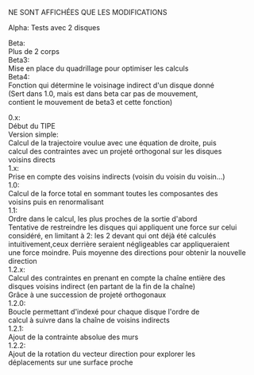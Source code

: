 NE SONT AFFICHÉES QUE LES MODIFICATIONS

Alpha:
	Tests avec 2 disques
  
Beta:  
	Plus de 2 corps  
	Beta3:  
		Mise en place du quadrillage pour optimiser les calculs  
	Beta4:  
		Fonction qui détermine le voisinage indirect d'un disque donné  
		(Sert dans 1.0, mais est dans beta car pas de mouvement,  
		contient le mouvement de beta3 et cette fonction)  
		
0.x:  
	Début du TIPE  
	Version simple:  
		Calcul de la trajectoire voulue avec une équation de droite, puis   			
    		calcul des contraintes avec un projeté orthogonal sur les disques   			
    		voisins directs  
1.x:  
	Prise en compte des voisins indirects (voisin du voisin du voisin...)  
	1.0:  
		Calcul de la force total en sommant toutes les composantes des  
		voisins puis en renormalisant  
	1.1:  
		Ordre dans le calcul, les plus proches de la sortie d'abord  
		Tentative de restreindre les disques qui appliquent une force sur celui 	  	
    		considéré, en limitant à 2: les 2 devant qui ont déjà été calculés  
		intuitivement,ceux derrière seraient négligeables car appliqueraient  
		une force moindre. Puis moyenne des directions pour obtenir la nouvelle direction  
	1.2.x:  
		Calcul des contraintes en prenant en compte la chaîne entière des  
		disques voisins indirect (en partant de la fin de la chaîne)  
		Grâce à une succession de projeté orthogonaux  
		1.2.0:  
			Boucle permettant d'indexé pour chaque disque l'ordre de   
			calcul à suivre dans la chaîne de voisins indirects  
		1.2.1:  
			Ajout de la contrainte absolue des murs  
		1.2.2:  
			Ajout de la rotation du vecteur direction pour explorer les   				
      			déplacements sur une surface proche  
